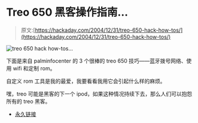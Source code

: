 # Treo 650 黑客操作指南…

> 原文:[https://hackaday.com/2004/12/31/treo-650-hack-how-tos/](https://hackaday.com/2004/12/31/treo-650-hack-how-tos/)

![treo 650 hack how-tos...](../Images/49c517d39a87e2ae2d6835653879accc.png)

下面是来自 palminfocenter 的 3 个很棒的 treo 650 技巧——蓝牙拨号网络、使用 wifi 和定制 rom。

自定义 rom 工具是我的最爱，我要看看我用它会引起什么样的麻烦。

嘿，treo 可能是黑客的下一个 ipod，如果这种情况持续下去，那么人们可以抱怨所有的 treo 黑客。

*   [永久链接](http://www.palminfocenter.com/view_story.asp?ID=7443)